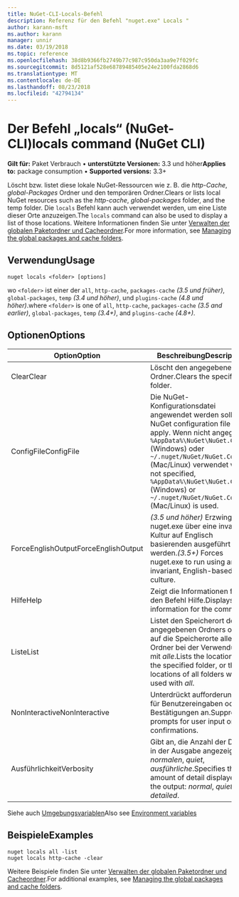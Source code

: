 ```yaml
---
title: NuGet-CLI-Locals-Befehl
description: Referenz für den Befehl "nuget.exe" Locals "
author: karann-msft
ms.author: karann
manager: unnir
ms.date: 03/19/2018
ms.topic: reference
ms.openlocfilehash: 38d8b9366fb2749b77c987c950da3aa9e7f029fc
ms.sourcegitcommit: 8d5121af528e68789485405e24e2100fda2868d6
ms.translationtype: MT
ms.contentlocale: de-DE
ms.lasthandoff: 08/23/2018
ms.locfileid: "42794134"
---
```

# <a name="locals-command-nuget-cli"></a><span data-ttu-id="1f175-103">Der Befehl „locals“ (NuGet-CLI)</span><span class="sxs-lookup"><span data-stu-id="1f175-103">locals command (NuGet CLI)</span></span>

<span data-ttu-id="1f175-104">**Gilt für:** Paket Verbrauch &bullet; **unterstützte Versionen:** 3.3 und höher</span><span class="sxs-lookup"><span data-stu-id="1f175-104">**Applies to:** package consumption &bullet; **Supported versions:** 3.3+</span></span>

<span data-ttu-id="1f175-105">Löscht bzw. listet diese lokale NuGet-Ressourcen wie z. B. die *http-Cache*, *global-Packages* Ordner und den temporären Ordner.</span><span class="sxs-lookup"><span data-stu-id="1f175-105">Clears or lists local NuGet resources such as the *http-cache*, *global-packages* folder, and the temp folder.</span></span> <span data-ttu-id="1f175-106">Die `locals` Befehl kann auch verwendet werden, um eine Liste dieser Orte anzuzeigen.</span><span class="sxs-lookup"><span data-stu-id="1f175-106">The `locals` command can also be used to display a list of those locations.</span></span> <span data-ttu-id="1f175-107">Weitere Informationen finden Sie unter [Verwalten der globalen Paketordner und Cacheordner](../consume-packages/managing-the-global-packages-and-cache-folders.md).</span><span class="sxs-lookup"><span data-stu-id="1f175-107">For more information, see [Managing the global packages and cache folders](../consume-packages/managing-the-global-packages-and-cache-folders.md).</span></span>

## <a name="usage"></a><span data-ttu-id="1f175-108">Verwendung</span><span class="sxs-lookup"><span data-stu-id="1f175-108">Usage</span></span>

```cli
nuget locals <folder> [options]
```

<span data-ttu-id="1f175-109">wo `<folder>` ist einer der `all`, `http-cache`, `packages-cache` *(3.5 und früher)*, `global-packages`, `temp` *(3.4 und höher)*, und `plugins-cache` *(4.8 und höher)*.</span><span class="sxs-lookup"><span data-stu-id="1f175-109">where `<folder>` is one of `all`, `http-cache`, `packages-cache` *(3.5 and earlier)*, `global-packages`, `temp` *(3.4+)*, and `plugins-cache` *(4.8+)*.</span></span>

## <a name="options"></a><span data-ttu-id="1f175-110">Optionen</span><span class="sxs-lookup"><span data-stu-id="1f175-110">Options</span></span>

| <span data-ttu-id="1f175-111">Option</span><span class="sxs-lookup"><span data-stu-id="1f175-111">Option</span></span> | <span data-ttu-id="1f175-112">Beschreibung</span><span class="sxs-lookup"><span data-stu-id="1f175-112">Description</span></span> |
| --- | --- |
| <span data-ttu-id="1f175-113">Clear</span><span class="sxs-lookup"><span data-stu-id="1f175-113">Clear</span></span> | <span data-ttu-id="1f175-114">Löscht den angegebenen Ordner.</span><span class="sxs-lookup"><span data-stu-id="1f175-114">Clears the specified folder.</span></span> |
| <span data-ttu-id="1f175-115">ConfigFile</span><span class="sxs-lookup"><span data-stu-id="1f175-115">ConfigFile</span></span> | <span data-ttu-id="1f175-116">Die NuGet-Konfigurationsdatei angewendet werden soll.</span><span class="sxs-lookup"><span data-stu-id="1f175-116">The NuGet configuration file to apply.</span></span> <span data-ttu-id="1f175-117">Wenn nicht angegeben, `%AppData%\NuGet\NuGet.Config` (Windows) oder `~/.nuget/NuGet/NuGet.Config` (Mac/Linux) verwendet wird.</span><span class="sxs-lookup"><span data-stu-id="1f175-117">If not specified, `%AppData%\NuGet\NuGet.Config` (Windows) or `~/.nuget/NuGet/NuGet.Config` (Mac/Linux) is used.</span></span>|
| <span data-ttu-id="1f175-118">ForceEnglishOutput</span><span class="sxs-lookup"><span data-stu-id="1f175-118">ForceEnglishOutput</span></span> | <span data-ttu-id="1f175-119">*(3.5 und höher)*  Erzwingt nuget.exe über eine invariante Kultur auf Englisch basierenden ausgeführt werden.</span><span class="sxs-lookup"><span data-stu-id="1f175-119">*(3.5+)* Forces nuget.exe to run using an invariant, English-based culture.</span></span> |
| <span data-ttu-id="1f175-120">Hilfe</span><span class="sxs-lookup"><span data-stu-id="1f175-120">Help</span></span> | <span data-ttu-id="1f175-121">Zeigt die Informationen für den Befehl Hilfe.</span><span class="sxs-lookup"><span data-stu-id="1f175-121">Displays help information for the command.</span></span> |
| <span data-ttu-id="1f175-122">Liste</span><span class="sxs-lookup"><span data-stu-id="1f175-122">List</span></span> | <span data-ttu-id="1f175-123">Listet den Speicherort des angegebenen Ordners oder auf die Speicherorte aller Ordner bei der Verwendung mit *alle*.</span><span class="sxs-lookup"><span data-stu-id="1f175-123">Lists the location of the specified folder, or the locations of all folders when used with *all*.</span></span> |
| <span data-ttu-id="1f175-124">NonInteractive</span><span class="sxs-lookup"><span data-stu-id="1f175-124">NonInteractive</span></span> | <span data-ttu-id="1f175-125">Unterdrückt aufforderungen für Benutzereingaben oder Bestätigungen an.</span><span class="sxs-lookup"><span data-stu-id="1f175-125">Suppresses prompts for user input or confirmations.</span></span> |
| <span data-ttu-id="1f175-126">Ausführlichkeit</span><span class="sxs-lookup"><span data-stu-id="1f175-126">Verbosity</span></span> | <span data-ttu-id="1f175-127">Gibt an, die Anzahl der Details in der Ausgabe angezeigt: *normalen*, *quiet*, *ausführliche*.</span><span class="sxs-lookup"><span data-stu-id="1f175-127">Specifies the amount of detail displayed in the output: *normal*, *quiet*, *detailed*.</span></span> |

<span data-ttu-id="1f175-128">Siehe auch [Umgebungsvariablen](cli-ref-environment-variables.md)</span><span class="sxs-lookup"><span data-stu-id="1f175-128">Also see [Environment variables](cli-ref-environment-variables.md)</span></span>

## <a name="examples"></a><span data-ttu-id="1f175-129">Beispiele</span><span class="sxs-lookup"><span data-stu-id="1f175-129">Examples</span></span>

```cli
nuget locals all -list
nuget locals http-cache -clear
```

<span data-ttu-id="1f175-130">Weitere Beispiele finden Sie unter [Verwalten der globalen Paketordner und Cacheordner](../consume-packages/managing-the-global-packages-and-cache-folders.md).</span><span class="sxs-lookup"><span data-stu-id="1f175-130">For additional examples, see [Managing the global packages and cache folders](../consume-packages/managing-the-global-packages-and-cache-folders.md).</span></span>
